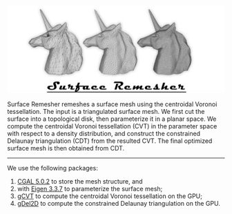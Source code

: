 <p align="center">
  <img src="picture/_.jpg">
</p>
Surface Remesher remeshes a surface mesh using the centroidal Voronoi tessellation. The input is a triangulated surface mesh. We first cut the surface into a topological disk, then parameterize it in a planar space. We compute the centroidal Voronoi tessellation (CVT) in the parameter space with respect to a density distribution, and construct the constrained Delaunay triangulation (CDT) from the resulted CVT. The final optimized surface mesh is then obtained from CDT.

---

We use the following packages:
1. [CGAL 5.0.2](https://www.cgal.org) to store the mesh structure, and
2. with [Eigen 3.3.7](http://eigen.tuxfamily.org) to parameterize the surface mesh;
3. [gCVT](https://www.comp.nus.edu.sg/~tants/cvt.html) to compute the centroidal Voronoi tessellation on the GPU;
4. [gDel2D](https://www.comp.nus.edu.sg/~tants/gdel3d.html) to compute the constrained Delaunay triangulation on the GPU.
